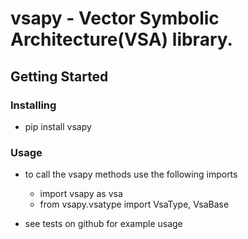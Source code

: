 # vsapy - Vector Symbolic Architecture(VSA) library.

## Getting Started

### Installing  
- pip install vsapy

### Usage
- to call the vsapy methods use the following imports 
    - import vsapy as vsa
    - from vsapy.vsatype import VsaType, VsaBase
    
- see tests on github for example usage
